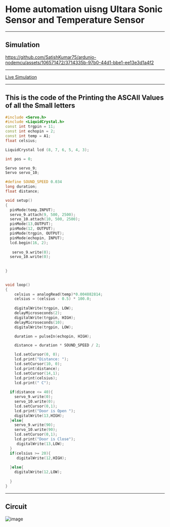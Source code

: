 # Home automation uisng Ultara Sonic Sensor and Temperature Sensor
_____

## Simulation

https://github.com/SatishKumar75/ardunio-nodemcu/assets/106571472/3714335b-97b0-44d1-bbe1-ee13e3d1a4f2

------

[Live Simulation](https://www.tinkercad.com/things/8fcdSN8fdRb "https://www.tinkercad.com/things/8fcdSN8fdRb")

-----

## This is the code of the Printing the ASCAII Values of all the Small letters
```c++
#include <Servo.h>
#include <LiquidCrystal.h>
const int trgpin = 11;
const int echopin = 2;
const int temp = A1;
float celsius;

LiquidCrystal lcd (8, 7, 6, 5, 4, 3);

int pos = 0;

Servo servo_9;
Servo servo_10;

#define SOUND_SPEED 0.034
long duration;
float distance;

void setup()
{
  pinMode(temp,INPUT);
  servo_9.attach(9, 500, 2500);
  servo_10.attach(10, 500, 2500);
  pinMode(13,OUTPUT);
  pinMode(12, OUTPUT);
  pinMode(trgpin, OUTPUT);
  pinMode(echopin, INPUT);
  lcd.begin(16, 2);
  
   servo_9.write(0);
  servo_10.write(0);
  
	
}
   

void loop()
{
  	celsius = analogRead(temp)*0.004882814;
  	celsius = (celsius - 0.5) * 100.0;
  
 	digitalWrite(trgpin, LOW);
    delayMicroseconds(2);
    digitalWrite(trgpin, HIGH);
    delayMicroseconds(10);
    digitalWrite(trgpin, LOW);

    duration = pulseIn(echopin, HIGH);

    distance = duration * SOUND_SPEED / 2;

    lcd.setCursor(0, 0);
    lcd.print("Distance: ");
    lcd.setCursor(10, 0);
    lcd.print(distance);
  	lcd.setCursor(14,1);
    lcd.print(celsius);
	lcd.print(" C");
  
  if(distance <= 40){
    servo_9.write(0);
    servo_10.write(0);
    lcd.setCursor(0,1);
    lcd.print("Door is Open ");
    digitalWrite(13,HIGH);
  }else{
    servo_9.write(90);
    servo_10.write(90);
    lcd.setCursor(0,1);
    lcd.print("Door is Close");
     digitalWrite(13,LOW);
  }
  if(celsius >= 20){
     digitalWrite(12,HIGH);
    
  }else{
    digitalWrite(12,LOW);
   
  }
}
```
------

## Circuit

![image](https://github.com/SatishKumar75/ardunio-nodemcu/assets/106571472/73093533-470d-4aea-8d21-5202387ed5c5)
